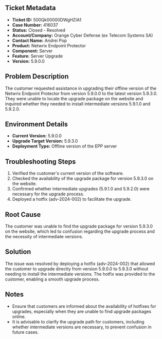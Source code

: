 ## Ticket Metadata
- **Ticket ID:** 500Qk00000DWgHZIA1
- **Case Number:** 416037
- **Status:** Closed - Resolved
- **Account/Company:** Orange Cyber Defense (ex Telecom Systems SA)
- **Contact Name:** Andrei Pop
- **Product:** Netwrix Endpoint Protector
- **Component:** Server
- **Feature:** Server Upgrade
- **Version:** 5.9.0.0

## Problem Description
The customer requested assistance in upgrading their offline version of the Netwrix Endpoint Protector from version 5.9.0.0 to the latest version 5.9.3.0. They were unable to locate the upgrade package on the website and inquired whether they needed to install intermediate versions 5.9.1.0 and 5.9.2.0.

## Environment Details
- **Current Version:** 5.9.0.0
- **Upgrade Target Version:** 5.9.3.0
- **Deployment Type:** Offline version of the EPP server

## Troubleshooting Steps
1. Verified the customer's current version of the software.
2. Checked the availability of the upgrade package for version 5.9.3.0 on the website.
3. Confirmed whether intermediate upgrades (5.9.1.0 and 5.9.2.0) were necessary for the upgrade process.
4. Deployed a hotfix (adv-2024-002) to facilitate the upgrade.

## Root Cause
The customer was unable to find the upgrade package for version 5.9.3.0 on the website, which led to confusion regarding the upgrade process and the necessity of intermediate versions.

## Solution
The issue was resolved by deploying a hotfix (adv-2024-002) that allowed the customer to upgrade directly from version 5.9.0.0 to 5.9.3.0 without needing to install the intermediate versions. The hotfix was provided to the customer, enabling a smooth upgrade process.

## Notes
- Ensure that customers are informed about the availability of hotfixes for upgrades, especially when they are unable to find upgrade packages online.
- It is advisable to clarify the upgrade path for customers, including whether intermediate versions are necessary, to prevent confusion in future cases.